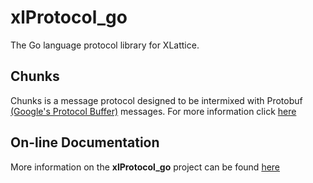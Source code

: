 xlProtocol_go
=============

The Go language protocol library for XLattice.

## Chunks

Chunks is a message protocol designed to be intermixed with Protobuf
[(Google's Protocol Buffer)](http://code.google.com/p/protobuf/) messages.
For more information click 
[here](chunks.html)

## On-line Documentation
More information on the **xlProtocol_go** project can be found 
[here](https://jddixon.github.io/xlProtocol_go)
